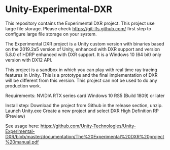 # Unity-Experimental-DXR

This repository contains the Experimental DXR project.
This project use large file storage. Please check https://git-lfs.github.com/ first step to configure large file storage on your system.

The Experimental DXR project is a Unity custom version with binaries based on the 2019.2a5 version of Unity, enhanced with DXR support and version 5.8.0 of HDRP enhanced with DXR support. It is a Windows 10 (64 bit) only version with DX12 API.

This project is a sandbox in which you can  play with real time ray tracing features in Unity. This is a prototype and the final implementation of DXR will be different from this version. This project can not be used to do any production work.

Requirements:
NVIDIA RTX series card
Windows 10 RS5 (Build 1809) or later

Install step:
Download the project from Github in the release section, unzip.
Launch Unity.exe
Create a new project and select DXR High Definition RP (Preview)

See usage here: https://github.com/Unity-Technologies/Unity-Experimental-DXR/blob/master/documentation/The%20Experimental%20DXR%20project%20manual.pdf
